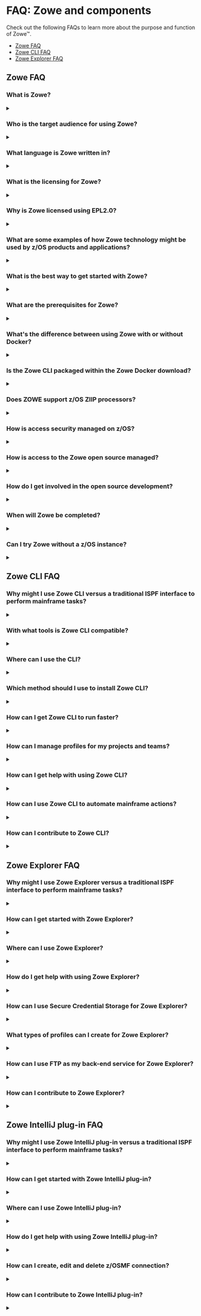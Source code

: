 # FAQ: Zowe and components

Check out the following FAQs to learn more about the purpose and function of Zowe&trade;.

- [Zowe FAQ](#zowe-faq)
- [Zowe CLI FAQ](#zowe-cli-faq)
- [Zowe Explorer FAQ](#zowe-explorer-faq)

## Zowe FAQ

### What is Zowe?

<details className="zowe-faq">

<summary></summary>

Zowe is an open source project within the [Open Mainframe Project](https://www.openmainframeproject.org/) that is part of [The Linux Foundation](https://www.linuxfoundation.org). The Zowe project provides modern software interfaces on IBM z/OS to address the needs of a variety of modern users. These interfaces include a new web graphical user interface, a script-able command-line interface, extensions to existing REST APIs, and new REST APIs on z/OS.

</details>

### Who is the target audience for using Zowe?

<details className="zowe-faq">

<summary></summary>

Zowe technology can be used by a variety of mainframe IT and non-IT professionals. The target audience is primarily application developers and system programmers, but the Zowe Application Framework is the basis for developing web browser interactions with z/OS that can be used by anyone.

</details>

### What language is Zowe written in?

<details className="zowe-faq">

<summary></summary>

Zowe consists of several components. The primary languages are Java and JavaScript. Zowe CLI and Desktop are written in TypeScript. ZSS is written in C, while the cross memory server is written in metal C.

</details>

### What is the licensing for Zowe?

<details className="zowe-faq">

<summary></summary>

Zowe source code is licensed under EPL2.0. For license text click [here](https://www.eclipse.org/org/documents/epl-2.0/EPL-2.0.txt) and for additional information click [here](https://www.eclipse.org/legal/epl-2.0/faq.php).

In the simplest terms (taken from the FAQs above) - "...if you have modified EPL-2.0 licensed source code and you distribute that code or binaries built from that code outside your company, you must make the source code available under the EPL-2.0."

</details>

### Why is Zowe licensed using EPL2.0?

<details className="zowe-faq">

<summary></summary>

The Open Mainframe Project wants to encourage adoption and innovation, and also let the community share new source code across the Zowe ecosystem. The open source code can be used by anyone, provided that they adhere to the licensing terms.

</details>


### What are some examples of how Zowe technology might be used by z/OS products and applications?

<details className="zowe-faq">

<summary></summary>

The Zowe Desktop (web user interface) can be used in many ways, such as to provide custom graphical dashboards that monitor data for z/OS products and applications.

Zowe CLI can also be used in many ways, such as for simple job submission, data set manipulation, or for writing complex scripts for use in mainframe-based DevOps pipelines.

The increased capabilities of RESTful APIs on z/OS allows APIs to be used in programmable ways to interact with z/OS services.

</details>


### What is the best way to get started with Zowe?

<details className="zowe-faq">

<summary></summary>

Zowe provides a convenience build that includes the components released-to-date, as well as IP being considered for contribution, in an easy to install package on [Zowe.org](https://zowe.org). The convenience build can be easily installed and the Zowe capabilities seen in action.

To install the complete Zowe solution, see [Installing Zowe](../user-guide/installandconfig.md).

To get up and running with the Zowe CLI component quickly, see [Zowe CLI quick start](cli-getting-started.md).

</details>


### What are the prerequisites for Zowe?

<details className="zowe-faq">

<summary></summary>

Prerequisites vary by component used, but in most cases the primary prerequisites are Java and NodeJS on z/OS and the z/OS Management Facility enabled and configured. For a complete list of software requirements listed by component, see [System requirements for z/OS components](../user-guide/systemrequirements-zos.md) and [System requirements for Zowe CLI](../user-guide/systemrequirements-cli.md).

</details>

### What's the difference between using Zowe with or without Docker?  

<Badge text="Technical Preview"/>

<details className="zowe-faq">

<summary></summary>

Docker is a download option for Zowe that allows you to run certain Zowe server components outside of z/OS.
The Docker image contains the Zowe components that do not have the requirement of having to run on z/OS: The App server, API Mediation Layer, and the USS/MVS/JES Explorers.

Configurating components with Docker is similar to the procedures you would follow without Docker, however tasks such as installation and running with Docker are a bit different, as these tasks become Linux oriented, rather than utilizing Jobs and STCs.

**NOTE:** z/OS is still required when using the Docker image. Depending on which components of Zowe you use, you'll still need to set up z/OS Management Facility as well as Zowe's ZSS and Cross memory servers.

</details>

### Is the Zowe CLI packaged within the Zowe Docker download?  

<Badge text="Technical Preview"/>

<details className="zowe-faq">

<summary></summary>

At this time, the Docker image referred to in this documentation contains only Zowe server components. It is possible to make a Docker image that contains the Zowe CLI, so additional Zowe content, such as the CLI, may have Docker as a distribution option later. 

If you are interested in improvements such as this one, please be sure to express that interest to the Zowe community!

</details>

### Does ZOWE support z/OS ZIIP processors?

<details className="zowe-faq">

<summary></summary>

Only the parts of Zowe that involve Java code are ZIIP enabled. The API Mediation Layer composed of the API Gateway, Discovery and Catalog servers along with any Java-based services that work with them such as the Jobs and Datasets servers are ZIIP enabled. Also, the CLI and VSCode Explorer make large use of z/OSMF, which is Java so they are ZIIP enabled as well. More details on portions of Zowe which are Java (ZIIP) enabled can be found [here](https://docs.zowe.org/stable/getting-started/zowe-architecture#zowe-architecture).

This leaves C and NodeJS code which are not ZIIP enabled, BUT, we have a [tech preview](https://www.zowe.org/download.html) available currently that allows execution of Java as well as NodeJS code, on Linux or zLinux via Docker. With the tech preview, only the C code remains on z/OS, which is not ZIIP enabled.

</details>

### How is access security managed on z/OS?

<details className="zowe-faq">

<summary></summary>

Zowe components use typical z/OS System authorization facility (SAF) calls for security.

</details>


### How is access to the Zowe open source managed?

<details className="zowe-faq">

<summary></summary>

The source code for Zowe is maintained on an Open Mainframe Project GitHub server. Everyone has read access. "Committers" on the project have authority to alter the source code to make fixes or enhancements. A list of Committers is documented in [Committers to the Zowe project](https://github.com/zowe/community/blob/master/COMMITTERS.md).

</details>


### How do I get involved in the open source development?

<details className="zowe-faq">

<summary></summary>

The best way to get started is to join a [Zowe Slack channel](https://slack.openmainframeproject.org/) and/or email distribution list and begin learning about the current capabilities, then contribute to future development.

For more information about emailing lists, community calendar, meeting minutes, and more, see the [Zowe Community](https://github.com/zowe/community/blob/master/README.md) GitHub repo.

For information and tutorials about extending Zowe with a new plug-in or application, see [Extending](../extend/extend-apiml/onboard-overview.md) on Zowe Docs.

</details>


### When will Zowe be completed?

<details className="zowe-faq">

<summary></summary>

Zowe will continue to evolve in the coming years based on new ideas and new contributions from a growing community.

</details>


### Can I try Zowe without a z/OS instance?

<details className="zowe-faq">

<summary></summary>

IBM has contributed a free hands-on tutorial for Zowe. Visit the [Zowe Tutorial page](https://developer.ibm.com/tutorials/zowe-step-by-step-tutorial/) to learn about adding new applications to the Zowe Desktop and and how to enable communication with other Zowe components.

The Zowe community is also currently working to provide a vendor-neutral site for an open z/OS build and sandbox environment.

Zowe is also compatible with IBM z/OSMF Lite for non-production use. For more information, see [Configuring z/OSMF Lite](../user-guide/systemrequirements-zosmf-lite.md) on Zowe Docs.

</details>


## Zowe CLI FAQ

### Why might I use Zowe CLI versus a traditional ISPF interface to perform mainframe tasks?

<details className="zowe-faq">

<summary></summary>

For developers new to the mainframe, command-line interfaces might be more familiar than an ISPF interface. Zowe CLI lets developers be productive from day-one by using familiar tools. Zowe CLI also lets developers write scripts that automate a sequence of mainframe actions. The scripts can then be executed from off-platform automation tools such as Jenkins automation server, or manually during development.

</details>


### With what tools is Zowe CLI compatible?

<details className="zowe-faq">

<summary></summary>

Zowe CLI is very flexible; developers can integrate with modern tools that work best for them. It can work in conjunction with popular build and testing tools such as Gulp, Gradle, Mocha, and Junit. Zowe CLI runs on a variety of operating systems, including Windows, macOS, and Linux. Zowe CLI scripts can be abstracted into automation tools such as Jenkins and TravisCI.

</details>

### Where can I use the CLI?

<details className="zowe-faq">

<summary></summary>

| **Usage Scenario**    | **Example**  |
|------------------------------------------------------|--------------------------------------------------------------------------------------------------------------------------------------------------------------------|
| Interactive use, in a command prompt or bash terminal. | Perform one-off tasks such as submitting a batch job.                                                            |
| Interactive use, in an IDE terminal                    | Download a data set, make local changes in your editor, then upload the changed dataset back to the mainframe.                                  |
| Scripting, to simplify repetitive tasks         | Write a shell script that submits a job, waits for the job to complete, then returns the output.                |
| Scripting, for use in automated pipelines       | Add a script to your Jenkins (or other automation tool) pipeline to move artifacts from a mainframe development system to a test system. |

</details>

### Which method should I use to install Zowe CLI?

<details className="zowe-faq">

<summary></summary>

You can install Zowe CLI using the following methods:

- **Local package installation:** The local package method lets you install Zowe CLI from a zipped file that contains the core application and all plug-ins. When you use the local package method, you can install Zowe CLI in an offline environment. We recommend that you download the package and distribute it internally if your site does not have internet access.

- **Online NPM registry:** The online NPM (Node Package Manager) registry method unpacks all of the files that are necessary to install Zowe CLI using the command line. When you use the online registry method, you need an internet connection to install Zowe CLI

</details>


### How can I get Zowe CLI to run faster?

<details className="zowe-faq">

<summary></summary>

- Zowe CLI runs significantly faster when you run it in daemon mode. Daemon mode significantly improves the performance of Zowe CLI commands by running Zowe CLI as a persistent background process. For more information, see [Using daemon mode](../user-guide/cli-using-using-daemon-mode.md).

</details>

### How can I manage profiles for my projects and teams?

<details className="zowe-faq">

<summary></summary>

- Zowe CLI V2 introduces **team** profiles. Using team profiles helps to improve the initial setup of Zowe CLI by making service connection details easier to share and easier to store within projects. For more information, see [Using team profiles](../user-guide/cli-using-using-team-profiles.md).

</details>

### How can I get help with using Zowe CLI?

<details className="zowe-faq">

<summary></summary>

- You can get help for any command, action, or option in Zowe CLI by issuing the command 'zowe --help'.
- For information about the available commands in Zowe CLI, see [Command Groups](../user-guide/cli-using-understanding-core-command-groups).
- If you have questions, the [Zowe Slack space](https://openmainframeproject.slack.com/) is the place to ask our community!

</details>

### How can I use Zowe CLI to automate mainframe actions?

<details className="zowe-faq">

<summary></summary>

- You can automate a sequence of Zowe CLI commands by writing bash scripts. You can then run your scripts in an automation server such as Jenkins. For example, you might write a script that moves your Cobol code to a mainframe test system before another script runs the automated tests.
- Zowe CLI lets you manipulate data sets, submit jobs, provision test environments, and interact with mainframe systems and source control management, all of which can help you develop robust continuous integration/delivery.

</details>


### How can I contribute to Zowe CLI?

<details className="zowe-faq">

<summary></summary>

As a developer, you can extend Zowe CLI in the following ways:

- Build a plug-in for Zowe CLI

- Contribute code to the core Zowe CLI

- Fix bugs in Zowe CLI or plug-in code, submit enhancement requests via GitHub issues, and raise your ideas with the community in Slack.

    **Note:** For more information, see [Developing for Zowe CLI](../extend/extend-cli/cli-devTutorials.md#how-can-i-contribute).

</details>

## Zowe Explorer FAQ

### Why might I use Zowe Explorer versus a traditional ISPF interface to perform mainframe tasks?

<details className="zowe-faq">

<summary></summary>

The Zowe Explorer VSCode extension provides developers new to the mainframe with a modern UI, allowing you to access and work with the data set, USS, and job functionalities in a fast and streamlined manner. In addition, Zowe Explorer enables you to work with Zowe CLI profiles and issue TSO/MVS commands.

</details>

### How can I get started with Zowe Explorer?

<details className="zowe-faq">

<summary></summary>

First of all, make sure you fulfill the following Zowe Explorer software requirements:

- Get access to z/OSMF.
- Install [Node.js](https://nodejs.org/en/download/) v8.0 or later.
- Install [VSCode](https://code.visualstudio.com/).
- Configure TSO/E address space services, z/OS data set, file REST interface, and z/OS jobs REST interface. For more information, see [z/OS Requirements](https://docs.zowe.org/stable/user-guide/systemrequirements-zosmf#z-os-requirements).

Once the software requirements are fulfilled, create a Zowe Explorer profile.

**Follow these steps:**

1. Navigate to the explorer tree.
2. Click the **+** button next to the **DATA SETS**, **USS**, or **JOBS** bar.
3. Select the **Create a New Connection to z/OS** option.
4. Follow the instructions, and enter all required information to complete the profile creation.

You can also watch [Getting Started with Zowe Explorer](https://www.youtube.com/watch?v=G_WCsFZIWt4) to understand how to use the basic features of the extension.

</details>

### Where can I use Zowe Explorer?

<details className="zowe-faq">

<summary></summary>

You can use Zowe Explorer either in [VSCode](https://marketplace.visualstudio.com/items?itemName=Zowe.vscode-extension-for-zowe) or in Theia. For more information about Zowe Explorer in Theia, see [the Theia Readme](https://github.com/zowe/vscode-extension-for-zowe/blob/main/docs/README-Theia.md).

</details>

### How do I get help with using Zowe Explorer?

<details className="zowe-faq">

<summary></summary>

- Use [the Zowe Explorer channel](https://openmainframeproject.slack.com/archives/CUVE37Z5F) in Slack to ask the Zowe Explorer community for help.
- Open a question or issue directly in [the Zowe Explorer GitHub repository](https://github.com/zowe/vscode-extension-for-zowe/issues).

</details>

### How can I use Secure Credential Storage for Zowe Explorer?

<details className="zowe-faq">

<summary></summary>

The Secure Credential Store Plug-in is no longer required for Zowe Explorer.

Secure credential storage functionality is now contained in the Zowe CLI core application.

</details>

### What types of profiles can I create for Zowe Explorer?

<details className="zowe-faq">

<summary></summary>

Zowe Explorer V2 supports using Service Profiles, Base Profiles, and Team Profiles. For more information, see [Using profiles](../user-guide/cli-using-using-profiles.md) in the Using Zowe CLI section. 

</details>

### How can I use FTP as my back-end service for Zowe Explorer?

<details className="zowe-faq">

<summary></summary>

See the [Zowe FTP extension README](https://github.com/zowe/zowe-explorer-ftp-extension/#readme) in GitHub for information about how to build, install, and use FTP as your back-end service for working with UNIX files.

</details>

### How can I contribute to Zowe Explorer? 

<details className="zowe-faq">

<summary></summary>

As a developer, you may contribute to Zowe Explorer in the following ways:

- Build a Zowe Explorer extension.

- Contribute code to core Zowe Explorer.

- Fix bugs in Zowe Explorer, submit enhancement requests via GitHub issues, and raise your ideas with the community in Slack.

   Note: For more information, see [Extending Zowe Explorer](https://github.com/zowe/vscode-extension-for-zowe/blob/main/docs/README-Extending.md).

</details>

## Zowe IntelliJ plug-in FAQ

### Why might I use Zowe IntelliJ plug-in versus a traditional ISPF interface to perform mainframe tasks?

<details className="zowe-faq">

<summary></summary>

Zowe IntelliJ plug-in allows you to access and work with data sets, members and jobs directly from your IntelliJ-based IDE.

</details>

### How can I get started with Zowe IntelliJ plug-in?

<details className="zowe-faq">

<summary></summary>

Install the plug-in in your IntelliJ-based IDE directly from marketplace or download it from [here](https://plugins.jetbrains.com/plugin/18688-zowe-explorer). 

</details>

### Where can I use Zowe IntelliJ plug-in?

<details className="zowe-faq">

<summary></summary>

You can use it in any IntelliJ-based IDE. 

</details>

### How do I get help with using Zowe IntelliJ plug-in?

<details className="zowe-faq">

<summary></summary>

You can read detailed user guide and find any information you need [here](https://plugins.jetbrains.com/plugin/18688-zowe-explorer/user-guide). Also, you can ask any questions in the Zowe Slack channel [#zowe-explorer-intellij](https://openmainframeproject.slack.com/archives/C020BGPSU0M).

</details>

### How can I create, edit and delete z/OSMF connection?

<details className="zowe-faq">

<summary></summary>

To create a connection, expand plug-in panel on an IDE sidebar (on the right side of your screen) and press the "wrench" pictogram, or go to **File** -> **Settings** (CTRL+ALT+S), select **Zowe Explorer (Zowe IntelliJ plugin)** and then switch to the **z/OSMF connection** tab. Press the “+” button and fill inn all necessary fields.

</details>

### How can I contribute to Zowe IntelliJ plug-in?

<details className="zowe-faq">

<summary></summary>

If you have something to introduce but there is no related issue in the project repo, then you can either create the issue by yourself or contact us to help you with it. See more information in the [CONTRIBUTION.md](https://github.com/zowe/zowe-explorer-intellij/blob/main/CONTRIBUTING.md) file.  

</details>
